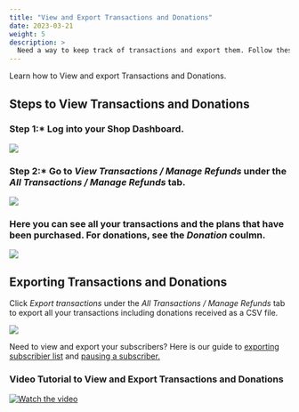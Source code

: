 ```yaml
---
title: "View and Export Transactions and Donations"
date: 2023-03-21
weight: 5
description: >
  Need a way to keep track of transactions and export them. Follow these steps to view and export transactions and donations from your dashboard
---
```


Learn how to View and export Transactions and Donations.

## Steps to View Transactions and Donations

### Step 1:*  Log into your Shop Dashboard.

![](https://subscribie.co.uk/blog/content/images/size/w1000/2022/11/image-64.png)

### Step 2:* Go to *View Transactions / Manage Refunds* under the *All Transactions / Manage Refunds* tab.

![](https://subscribie.co.uk/p/wp-content/uploads/2023/03/Screenshot-2023-03-21-193527-1024x521.png)

### Here you can see all your transactions and the plans that have been purchased. For donations, see the *Donation* coulmn.

![](https://subscribie.co.uk/p/wp-content/uploads/2023/03/Screenshot-2023-03-21-193429-1024x476.png)

## Exporting Transactions and Donations

Click *Export transactions* under the *All Transactions / Manage Refunds* tab to export all your transactions including donations received as a CSV file.

![](https://subscribie.co.uk/p/wp-content/uploads/2023/03/Screenshot-2023-03-21-193602-1024x405.png)

Need to view and export your subscribers? Here is our guide to [exporting subscribier list](https://docs.subscribie.co.uk/docs/tasks/export-subscribers-from-your-shop/) and [pausing a subscriber.](https://docs.subscribie.co.uk/docs/tasks/pause-a-subscribers-subscription/)

### Video Tutorial to View and Export Transactions and Donations

[![Watch the video](https://github.com/Subscribie/subscribie/assets/30567984/705f53dc-c07e-48f7-ad53-a9101591d282)](https://youtu.be/XMOlz9oMw6w)